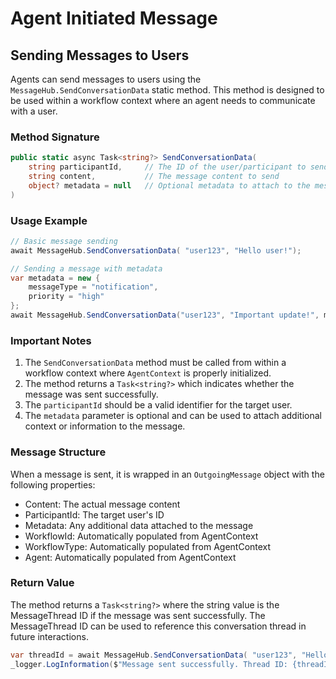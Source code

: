 # Agent Initiated Message

## Sending Messages to Users

Agents can send messages to users using the `MessageHub.SendConversationData` static method. This method is designed to be used within a workflow context where an agent needs to communicate with a user.

### Method Signature

```csharp
public static async Task<string?> SendConversationData(
    string participantId,     // The ID of the user/participant to send the message to
    string content,           // The message content to send
    object? metadata = null   // Optional metadata to attach to the message
)
```

### Usage Example

```csharp
// Basic message sending
await MessageHub.SendConversationData( "user123", "Hello user!");

// Sending a message with metadata
var metadata = new { 
    messageType = "notification",
    priority = "high"
};
await MessageHub.SendConversationData("user123", "Important update!", metadata);
```

### Important Notes

1. The `SendConversationData` method must be called from within a workflow context where `AgentContext` is properly initialized.
2. The method returns a `Task<string?>` which indicates whether the message was sent successfully.
3. The `participantId` should be a valid identifier for the target user.
4. The `metadata` parameter is optional and can be used to attach additional context or information to the message.

### Message Structure

When a message is sent, it is wrapped in an `OutgoingMessage` object with the following properties:

- Content: The actual message content
- ParticipantId: The target user's ID
- Metadata: Any additional data attached to the message
- WorkflowId: Automatically populated from AgentContext
- WorkflowType: Automatically populated from AgentContext
- Agent: Automatically populated from AgentContext

### Return Value

The method returns a `Task<string?>` where the string value is the MessageThread ID if the message was sent successfully. The MessageThread ID can be used to reference this conversation thread in future interactions.

```csharp
var threadId = await MessageHub.SendConversationData( "user123", "Hello!");
_logger.LogInformation($"Message sent successfully. Thread ID: {threadId}");
```
